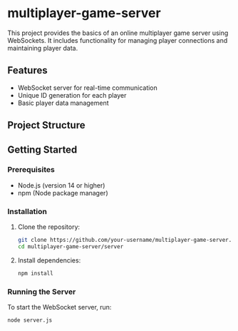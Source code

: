 # multiplayer-game-server

This project provides the basics of an online multiplayer game server using WebSockets. It includes functionality for managing player connections and maintaining player data.

## Features

- WebSocket server for real-time communication
- Unique ID generation for each player
- Basic player data management

## Project Structure

## Getting Started

### Prerequisites

- Node.js (version 14 or higher)
- npm (Node package manager)

### Installation

1. Clone the repository:
    ```sh
    git clone https://github.com/your-username/multiplayer-game-server.git
    cd multiplayer-game-server/server
    ```

2. Install dependencies:
    ```sh
    npm install
    ```

### Running the Server

To start the WebSocket server, run:
```sh
node server.js